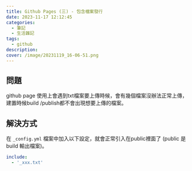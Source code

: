 ```yaml
---
title: Github Pages (三) - 包含檔案發行
date: 2023-11-17 12:12:45
categories: 
  - 筆記 
  - 生活雜記
tags: 
  - github
description:
cover: /image/20231119_16-06-51.png
---
```


## 問題
github page 使用上會遇到txt檔案要上傳時候，會有幾個檔案沒辦法正常上傳，建置時候build /publish都不會出現想要上傳的檔案。

## 解決方式
在 ```_config.yml``` 檔案中加入以下設定，就會正常引入在public裡面了 (public 是 build 輸出檔案)。
```yml
include:
  - '_xxx.txt'
```
